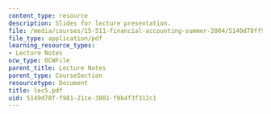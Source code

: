 ```yaml
---
content_type: resource
description: Slides for lecture presentation.
file: /media/courses/15-511-financial-accounting-summer-2004/5149d78ff98121ce3801f0b4f3f312c1_lec5.pdf
file_type: application/pdf
learning_resource_types:
- Lecture Notes
ocw_type: OCWFile
parent_title: Lecture Notes
parent_type: CourseSection
resourcetype: Document
title: lec5.pdf
uid: 5149d78f-f981-21ce-3801-f0b4f3f312c1
---
```

